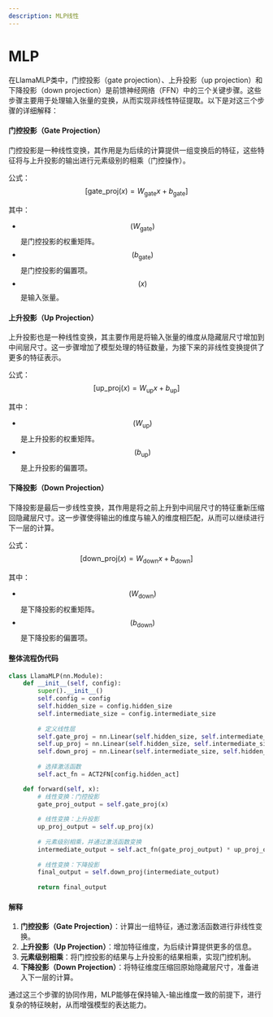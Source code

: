 ```yaml
---
description: MLP线性
---
```


# MLP

在LlamaMLP类中，门控投影（gate projection）、上升投影（up projection）和下降投影（down projection）是前馈神经网络（FFN）中的三个关键步骤。这些步骤主要用于处理输入张量的变换，从而实现非线性特征提取。以下是对这三个步骤的详细解释：

#### 门控投影（Gate Projection）

门控投影是一种线性变换，其作用是为后续的计算提供一组变换后的特征，这些特征将与上升投影的输出进行元素级别的相乘（门控操作）。

公式： $$[ \text{gate_proj}(x) = W_{\text{gate}} x + b_{\text{gate}} ]$$

其中：

* $$( W_{\text{gate}} )$$是门控投影的权重矩阵。
* $$( b_{\text{gate}} )$$是门控投影的偏置项。
* $$( x )$$是输入张量。

#### 上升投影（Up Projection）

上升投影也是一种线性变换，其主要作用是将输入张量的维度从隐藏层尺寸增加到中间层尺寸。这一步骤增加了模型处理的特征数量，为接下来的非线性变换提供了更多的特征表示。

公式： $$[ \text{up_proj}(x) = W_{\text{up}} x + b_{\text{up}} ]$$&#x20;

其中：

* $$( W_{\text{up}} )$$是上升投影的权重矩阵。
* $$( b_{\text{up}} )$$ 是上升投影的偏置项。

#### 下降投影（Down Projection）

下降投影是最后一步线性变换，其作用是将之前上升到中间层尺寸的特征重新压缩回隐藏层尺寸。这一步骤使得输出的维度与输入的维度相匹配，从而可以继续进行下一层的计算。

公式： $$[ \text{down_proj}(x) = W_{\text{down}} x + b_{\text{down}} ]$$

其中：

* $$( W_{\text{down}} )$$是下降投影的权重矩阵。
* $$( b_{\text{down}} )$$ 是下降投影的偏置项。

#### 整体流程伪代码

```python
class LlamaMLP(nn.Module):
    def __init__(self, config):
        super().__init__()
        self.config = config
        self.hidden_size = config.hidden_size
        self.intermediate_size = config.intermediate_size
        
        # 定义线性层
        self.gate_proj = nn.Linear(self.hidden_size, self.intermediate_size, bias=config.mlp_bias)
        self.up_proj = nn.Linear(self.hidden_size, self.intermediate_size, bias=config.mlp_bias)
        self.down_proj = nn.Linear(self.intermediate_size, self.hidden_size, bias=config.mlp_bias)
        
        # 选择激活函数
        self.act_fn = ACT2FN[config.hidden_act]

    def forward(self, x):
        # 线性变换：门控投影
        gate_proj_output = self.gate_proj(x)
        
        # 线性变换：上升投影
        up_proj_output = self.up_proj(x)
        
        # 元素级别相乘，并通过激活函数变换
        intermediate_output = self.act_fn(gate_proj_output) * up_proj_output
        
        # 线性变换：下降投影
        final_output = self.down_proj(intermediate_output)
        
        return final_output
```

#### 解释

1. **门控投影（Gate Projection）**：计算出一组特征，通过激活函数进行非线性变换。
2. **上升投影（Up Projection）**：增加特征维度，为后续计算提供更多的信息。
3. **元素级别相乘**：将门控投影的结果与上升投影的结果相乘，实现门控机制。
4. **下降投影（Down Projection）**：将特征维度压缩回原始隐藏层尺寸，准备进入下一层的计算。

通过这三个步骤的协同作用，MLP能够在保持输入-输出维度一致的前提下，进行复杂的特征映射，从而增强模型的表达能力。
